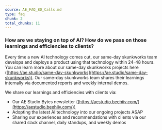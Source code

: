 ```yaml
---
source: AE_FAQ_BD_Calls.md
type: faq
chunk: 2
total_chunks: 11
---
```


### How are we staying on top of AI? How do we pass on those learnings and efficiencies to clients?
Every time a new AI technology comes out, our same-day skunkworks team develops and deploys a product using that technology within 24-48 hours.
You can learn more about our same-day skunkworks projects here ([https://ae.studio/same-day-skunkworks](https://ae.studio/same-day-skunkworks)).
Our same-day skunkworks team shares their learnings internally via documented reports and weekly internal demos.

We share our learnings and efficiencies with clients via:
* Our AE Studio Bytes newsletter ([https://aestudio.beehiiv.com/](https://aestudio.beehiiv.com/)) 
* Adopting the latest AI technology into our ongoing projects ASAP 
* Sharing our experiences and recommendations with clients via our shared slack channel, daily standups, and weekly demos